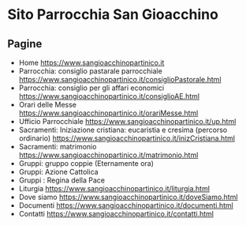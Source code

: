 # Sito Parrocchia San Gioacchino

## Pagine
- Home https://www.sangioacchinopartinico.it
- Parrocchia: consiglio pastarale parrocchiale https://www.sangioacchinopartinico.it/consiglioPastorale.html
- Parrocchia: consiglio per gli affari economici https://www.sangioacchinopartinico.it/consiglioAE.html
- Orari delle Messe https://www.sangioacchinopartinico.it/orariMesse.html
- Ufficio Parrocchiale https://www.sangioacchinopartinico.it/up.html
- Sacramenti: Iniziazione cristiana: eucaristia e cresima (percorso ordinario) https://www.sangioacchinopartinico.it/inizCristiana.html
- Sacramenti: matrimonio https://www.sangioacchinopartinico.it/matrimonio.html
- Gruppi: gruppo coppie (Eternamente ora)
- Gruppi: Azione Cattolica
- Gruppi : Regina della Pace
- Liturgia https://www.sangioacchinopartinico.it/liturgia.html
- Dove siamo https://www.sangioacchinopartinico.it/doveSiamo.html
- Documenti https://www.sangioacchinopartinico.it/documenti.html
- Contatti https://www.sangioacchinopartinico.it/contatti.html
